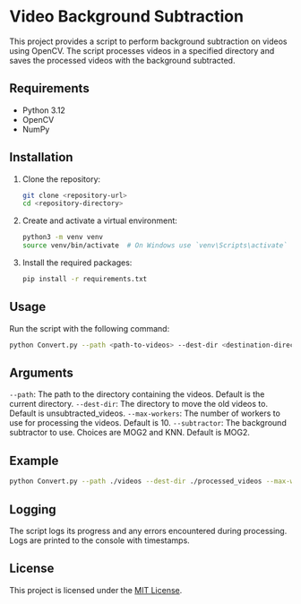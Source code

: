 # Video Background Subtraction

This project provides a script to perform background subtraction on videos using OpenCV. The script processes videos in a specified directory and saves the processed videos with the background subtracted.

## Requirements

- Python 3.12
- OpenCV
- NumPy

## Installation

1. Clone the repository:

   ```sh
   git clone <repository-url>
   cd <repository-directory>
   ```

2. Create and activate a virtual environment:

   ```sh
   python3 -m venv venv
   source venv/bin/activate  # On Windows use `venv\Scripts\activate`
   ```

3. Install the required packages:
   ```sh
   pip install -r requirements.txt
   ```

## Usage

Run the script with the following command:

```sh
python Convert.py --path <path-to-videos> --dest-dir <destination-directory> --max-workers <number-of-workers> --subtractor <subtractor-type>
```

## Arguments

`--path`: The path to the directory containing the videos. Default is the current directory.
`--dest-dir`: The directory to move the old videos to. Default is unsubtracted_videos.
`--max-workers`: The number of workers to use for processing the videos. Default is 10.
`--subtractor`: The background subtractor to use. Choices are MOG2 and KNN. Default is MOG2.

## Example

```sh
python Convert.py --path ./videos --dest-dir ./processed_videos --max-workers 5 --subtractor KNN
```

## Logging

The script logs its progress and any errors encountered during processing. Logs are printed to the console with timestamps.

## License

This project is licensed under the [MIT License](LICENSE).
